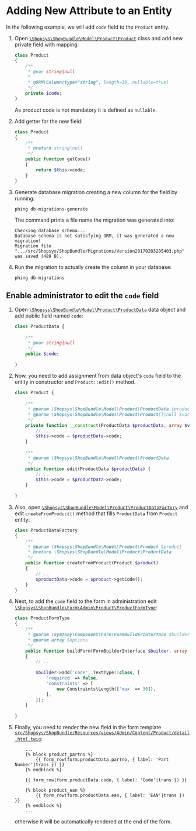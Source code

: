 # Adding New Attribute to an Entity

In the following example, we will add `code` field to the `Product`  entity.

1. Open [`\Shopsys\ShopBundle\Model\Product\Product`](../../src/Shopsys/ShopBundle/Model/Product/Product.php) class and add new private field with mapping:
    ```php
    class Product
    {
        /**
         * @var string|null
         *
         * @ORM\Column(type="string", length=30, nullable=true)
         */
        private $code;
    }
    ```
    
    As product code is not mandatory it is defined as `nullable`.

2. Add getter for the new field:
    ```php
    class Product
    {
        /**
         * @return string|null
         */
        public function getCode()
        {
            return $this->code;
        }
    }
    ```

3. Generate database migration creating a new column for the field by running:
    ```
    phing db-migrations-generate
    ```
    
    The command prints a file name the migration was generated into: 
    ```text
    Checking database schema...
    Database schema is not satisfying ORM, it was generated a new migration!
    Migration file ".../src/Shopsys/ShopBundle/Migrations/Version20170203205403.php" was saved (489 B).
    ```

4. Run the migration to actually create the column in your database:
    ```
    phing db-migrations
    ```

## Enable administrator to edit the `code` field
1. Open [`\Shopsys\ShopBundle\Model\Product\ProductData`](../../src/Shopsys/ShopBundle/Model/Product/ProductData.php) data object and add public field named `code`:
    ```php
    class ProductData {
        
        /**
         * @var string|null
         */
        public $code;
        
    }
    ```

2. Now, you need to add assignment from data object's `code` field to the entity in constructor and `Product::edit()` method.
    ```php
    class Product {
        
        /**
         * @param \Shopsys\ShopBundle\Model\Product\ProductData $productData
         * @param \Shopsys\ShopBundle\Model\Product\Product[]|null $variants
         */
        private function __construct(ProductData $productData, array $variants = null) {
            // ...
            $this->code = $productData->code;
        }
        
        /**
         * @param \Shopsys\ShopBundle\Model\Product\ProductData
         */
        public function edit(ProductData $productData) {
            // ...
            $this->code = $productData->code;
        }
        
    }
    ```

3. Also, open [`\Shopsys\ShopBundle\Model\Product\ProductDataFactory`](../../src/Shopsys/ShopBundle/Model/Product/ProductDataFactory.php) and edit `createFromProduct()` method that fills `ProductData` from `Product` entity:
    ```php
    class ProductDataFactory
    {
        /**
         * @param \Shopsys\ShopBundle\Model\Product\Product $product
         * @return \Shopsys\ShopBundle\Model\Product\ProductData
         */
        public function createFromProduct(Product $product)
        {
            // ...
            $productData->code = $product->getCode();
        }
    }
    ```

4. Next, to add the `code` field to the form in administration edit [`\Shopsys\ShopBundle\Form\Admin\Product\ProductFormType`](../../src/Shopsys/ShopBundle/Form/Admin/Product/ProductFormType.php):
    ```php
    class ProductFormType 
    {
        /**
         * @param \Symfony\Component\Form\FormBuilderInterface $builder
         * @param array $options
         */
        public function buildForm(FormBuilderInterface $builder, array $options)
        {
            // ...
            
            $builder->add('code', TextType::class, [
                'required' => false,
                'constraints' => [
                    new Constraints\Length(['max' => 30]),
                ],
            ]);
        }
        
    }
    ```

5. Finally, you need to render the new field in the form template [`src/Shopsys/ShopBundle/Resources/views/Admin/Content/Product/detail.html.twig`](../../src/Shopsys/ShopBundle/Resources/views/Admin/Content/Product/detail.html.twig):
    ```twig
        ...
        {% block product_partno %}
            {{ form_row(form.productData.partno, { label: 'Part Number'|trans }) }}
        {% endblock %}
        
        {{ form_row(form.productData.code, { label: 'Code'|trans }) }}
        
        {% block product_ean %}
            {{ form_row(form.productData.ean, { label: 'EAN'|trans }) }}
        {% endblock %}
        ...
    ```
    otherwise it will be automatically rendered at the end of the form.
